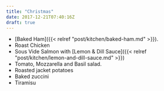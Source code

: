 ```yaml
---
title: "Christmas"
date: 2017-12-21T07:40:16Z
draft: true
---
```


* [Baked Ham]({{< relref "post/kitchen/baked-ham.md" >}}).
* Roast Chicken
* Sous Vide Salmon with [Lemon & Dill Sauce]({{< relref "post/kitchen/lemon-and-dill-sauce.md" >}})
* Tomato, Mozzarella and Basil salad.
* Roasted jacket potatoes
* Baked zuccini
* Tiramisu